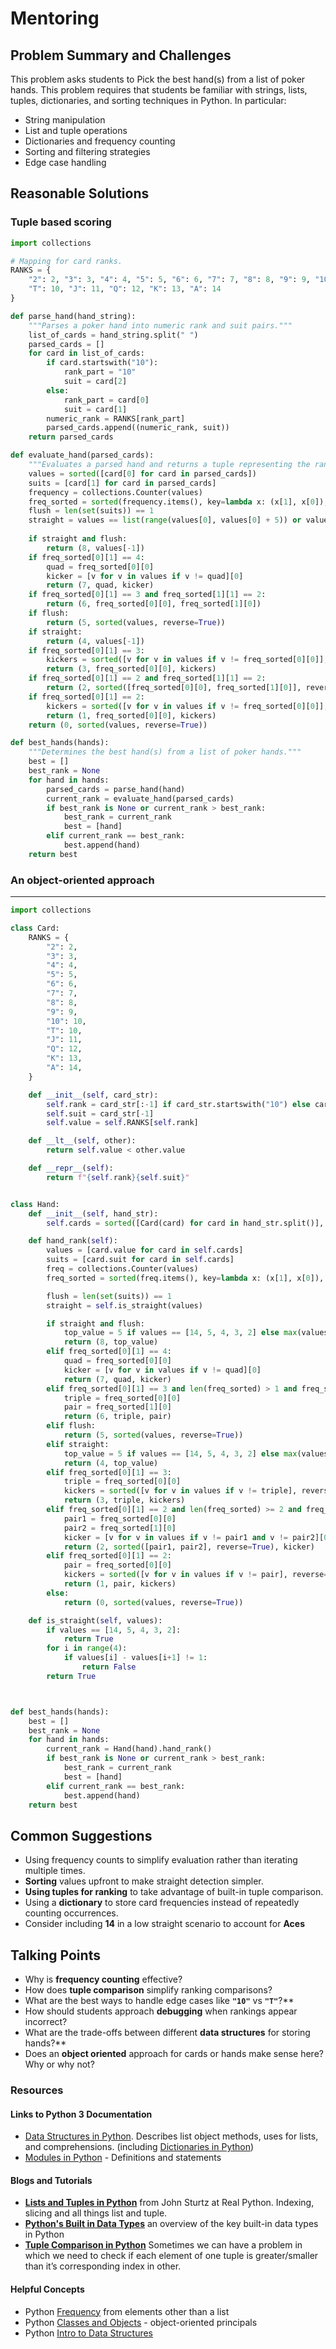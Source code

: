 # Mentoring  

## Problem Summary and Challenges  
This problem asks students to Pick the best hand(s) from a list of poker hands. This problem requires that students be familiar with strings, lists, tuples, dictionaries, and sorting techniques in Python. In particular:

- String manipulation
- List and tuple operations
- Dictionaries and frequency counting
- Sorting and filtering strategies
- Edge case handling
    
## Reasonable Solutions
### Tuple based scoring 
```python
import collections

# Mapping for card ranks.
RANKS = {
    "2": 2, "3": 3, "4": 4, "5": 5, "6": 6, "7": 7, "8": 8, "9": 9, "10": 10,
    "T": 10, "J": 11, "Q": 12, "K": 13, "A": 14
}

def parse_hand(hand_string):
    """Parses a poker hand into numeric rank and suit pairs."""
    list_of_cards = hand_string.split(" ")
    parsed_cards = []
    for card in list_of_cards:
        if card.startswith("10"):
            rank_part = "10"
            suit = card[2]
        else:
            rank_part = card[0]
            suit = card[1]
        numeric_rank = RANKS[rank_part]
        parsed_cards.append((numeric_rank, suit))
    return parsed_cards

def evaluate_hand(parsed_cards):
    """Evaluates a parsed hand and returns a tuple representing the rank."""
    values = sorted([card[0] for card in parsed_cards])
    suits = [card[1] for card in parsed_cards]
    frequency = collections.Counter(values)
    freq_sorted = sorted(frequency.items(), key=lambda x: (x[1], x[0]), reverse=True)
    flush = len(set(suits)) == 1
    straight = values == list(range(values[0], values[0] + 5)) or values == [2, 3, 4, 5, 14]
    
    if straight and flush:
        return (8, values[-1])
    if freq_sorted[0][1] == 4:
        quad = freq_sorted[0][0]
        kicker = [v for v in values if v != quad][0]
        return (7, quad, kicker)
    if freq_sorted[0][1] == 3 and freq_sorted[1][1] == 2:
        return (6, freq_sorted[0][0], freq_sorted[1][0])
    if flush:
        return (5, sorted(values, reverse=True))
    if straight:
        return (4, values[-1])
    if freq_sorted[0][1] == 3:
        kickers = sorted([v for v in values if v != freq_sorted[0][0]], reverse=True)
        return (3, freq_sorted[0][0], kickers)
    if freq_sorted[0][1] == 2 and freq_sorted[1][1] == 2:
        return (2, sorted([freq_sorted[0][0], freq_sorted[1][0]], reverse=True), [v for v in values if v not in [freq_sorted[0][0], freq_sorted[1][0]]][0])
    if freq_sorted[0][1] == 2:
        kickers = sorted([v for v in values if v != freq_sorted[0][0]], reverse=True)
        return (1, freq_sorted[0][0], kickers)
    return (0, sorted(values, reverse=True))

def best_hands(hands):
    """Determines the best hand(s) from a list of poker hands."""
    best = []
    best_rank = None
    for hand in hands:
        parsed_cards = parse_hand(hand)
        current_rank = evaluate_hand(parsed_cards)
        if best_rank is None or current_rank > best_rank:
            best_rank = current_rank
            best = [hand]
        elif current_rank == best_rank:
            best.append(hand)
    return best
```
 ### An object-oriented approach 
---
``` python
import collections

class Card:
    RANKS = {
        "2": 2,
        "3": 3,
        "4": 4,
        "5": 5,
        "6": 6,
        "7": 7,
        "8": 8,
        "9": 9,
        "10": 10,
        "T": 10,
        "J": 11,
        "Q": 12,
        "K": 13,
        "A": 14,
    }

    def __init__(self, card_str):
        self.rank = card_str[:-1] if card_str.startswith("10") else card_str[0]
        self.suit = card_str[-1]
        self.value = self.RANKS[self.rank]

    def __lt__(self, other):
        return self.value < other.value

    def __repr__(self):
        return f"{self.rank}{self.suit}"


class Hand:
    def __init__(self, hand_str):
        self.cards = sorted([Card(card) for card in hand_str.split()], reverse=True)

    def hand_rank(self):
        values = [card.value for card in self.cards]
        suits = [card.suit for card in self.cards]
        freq = collections.Counter(values)
        freq_sorted = sorted(freq.items(), key=lambda x: (x[1], x[0]), reverse=True)

        flush = len(set(suits)) == 1
        straight = self.is_straight(values)

        if straight and flush:
            top_value = 5 if values == [14, 5, 4, 3, 2] else max(values)
            return (8, top_value)
        elif freq_sorted[0][1] == 4:
            quad = freq_sorted[0][0]
            kicker = [v for v in values if v != quad][0]
            return (7, quad, kicker)
        elif freq_sorted[0][1] == 3 and len(freq_sorted) > 1 and freq_sorted[1][1] == 2:
            triple = freq_sorted[0][0]
            pair = freq_sorted[1][0]
            return (6, triple, pair)
        elif flush:
            return (5, sorted(values, reverse=True))
        elif straight:
            top_value = 5 if values == [14, 5, 4, 3, 2] else max(values)
            return (4, top_value)
        elif freq_sorted[0][1] == 3:
            triple = freq_sorted[0][0]
            kickers = sorted([v for v in values if v != triple], reverse=True)
            return (3, triple, kickers)
        elif freq_sorted[0][1] == 2 and len(freq_sorted) >= 2 and freq_sorted[1][1] == 2:
            pair1 = freq_sorted[0][0]
            pair2 = freq_sorted[1][0]
            kicker = [v for v in values if v != pair1 and v != pair2][0]
            return (2, sorted([pair1, pair2], reverse=True), kicker)
        elif freq_sorted[0][1] == 2:
            pair = freq_sorted[0][0]
            kickers = sorted([v for v in values if v != pair], reverse=True)
            return (1, pair, kickers)
        else:
            return (0, sorted(values, reverse=True))

    def is_straight(self, values):
        if values == [14, 5, 4, 3, 2]:
            return True
        for i in range(4):
            if values[i] - values[i+1] != 1:
                return False
        return True



def best_hands(hands):
    best = []
    best_rank = None
    for hand in hands:
        current_rank = Hand(hand).hand_rank()
        if best_rank is None or current_rank > best_rank:
            best_rank = current_rank
            best = [hand]
        elif current_rank == best_rank:
            best.append(hand)
    return best
```


## Common Suggestions  

- Using frequency counts to simplify evaluation rather than iterating multiple times.
- **Sorting** values upfront to make straight detection simpler.
- **Using tuples for ranking** to take advantage of built-in tuple comparison.
- Using a **dictionary** to store card frequencies instead of repeatedly counting occurrences.
- Consider including **14** in a low straight scenario to account for **Aces**



## Talking Points

- Why is **frequency counting** effective?
- How does **tuple comparison** simplify ranking comparisons?
- What are the best ways to handle edge cases like ********************************`"10"`******************************** vs ********************************`"T"`********************************?**
- How should students approach **debugging** when rankings appear incorrect?
- What are the trade-offs between different **data structures** for storing hands?**
- Does an **object oriented** approach for cards or hands make sense here? Why or why not?  



### Resources

#### Links to Python 3 Documentation
- [Data Structures in Python](https://docs.python.org/3/tutorial/datastructures.html). Describes list object methods, uses for lists, and comprehensions.
(including [Dictionaries in Python](https://docs.python.org/3/tutorial/datastructures.html#dictionaries))
- [Modules in Python](https://docs.python.org/3/tutorial/modules.html)  - Definitions and statements

#### Blogs and Tutorials
- [**Lists and Tuples in Python**](https://realpython.com/python-lists-tuples/#python-lists) from John Sturtz at Real Python. Indexing, slicing and all things list and tuple.
- [**Python's Built in Data Types**](https://realpython.com/ref/builtin-types/)  an overview of the key built-in data types in Python
- [**Tuple Comparison in Python**](https://www.geeksforgeeks.org/python-compare-tuples/) Sometimes we can have a problem in which we need to check if each element of one tuple is greater/smaller than it’s corresponding index in other.     

#### Helpful Concepts 
- Python [Frequency](https://www.geeksforgeeks.org/python-frequency-of-elements-from-other-list/) from elements other than a list
- Python [Classes and Objects](https://www.w3schools.com/python/python_classes.asp) - object-oriented principals
- Python [Intro to Data Structures](https://www.geeksforgeeks.org/python-data-structures/)
